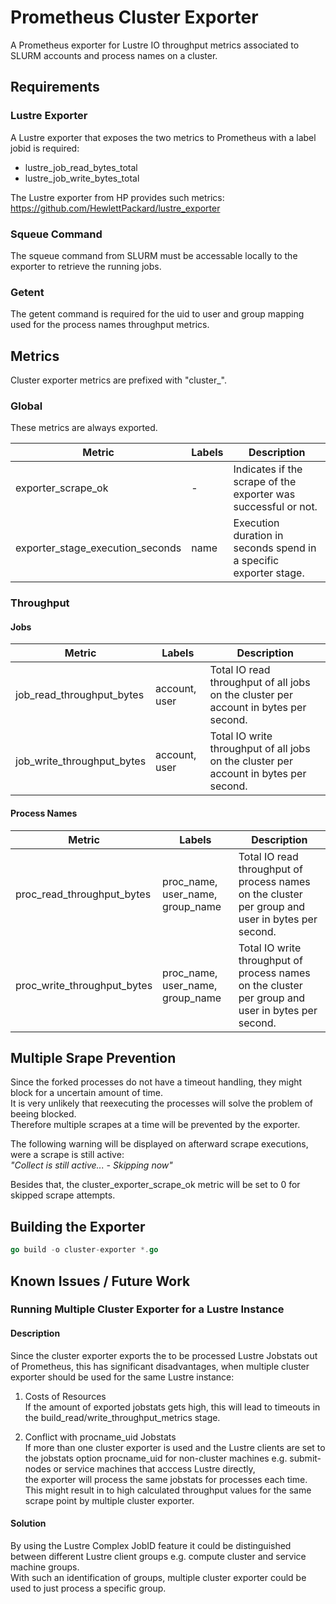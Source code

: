 # Prometheus Cluster Exporter

A Prometheus exporter for Lustre IO throughput metrics associated to SLURM accounts and process names on a cluster.

## Requirements

### Lustre Exporter

A Lustre exporter that exposes the two metrics to Prometheus with a label jobid is required:

* lustre_job_read_bytes_total
* lustre_job_write_bytes_total

The Lustre exporter from HP provides such metrics:
https://github.com/HewlettPackard/lustre_exporter

### Squeue Command

The squeue command from SLURM must be accessable locally to the exporter to retrieve the running jobs.

### Getent

The getent command is required for the uid to user and group mapping used for the process names throughput metrics.

## Metrics

Cluster exporter metrics are prefixed with "cluster_".

### Global

These metrics are always exported.

| Metric                           | Labels        | Description                                                       |
| -------------------------------- | ------------- | ----------------------------------------------------------------- |
| exporter_scrape_ok               | -             | Indicates if the scrape of the exporter was successful or not.    |
| exporter_stage_execution_seconds | name          | Execution duration in seconds spend in a specific exporter stage. |

### Throughput

#### **Jobs**

| Metric                     | Labels        | Description                                                                           |
| -------------------------- | ------------- | ------------------------------------------------------------------------------------- |
| job_read_throughput_bytes  | account, user | Total IO read throughput of all jobs on the cluster per account in bytes per second.  |
| job_write_throughput_bytes | account, user | Total IO write throughput of all jobs on the cluster per account in bytes per second. |

#### **Process Names**

| Metric                      | Labels                           | Description                                                                                       |
| --------------------------- | -------------------------------- | ------------------------------------------------------------------------------------------------- |
| proc_read_throughput_bytes  | proc_name, user_name, group_name | Total IO read throughput of process names on the cluster per group and user in bytes per second.  |
| proc_write_throughput_bytes | proc_name, user_name, group_name | Total IO write throughput of process names on the cluster per group and user in bytes per second. |

## Multiple Srape Prevention

Since the forked processes do not have a timeout handling, they might block for a uncertain amount of time.  
It is very unlikely that reexecuting the processes will solve the problem of beeing blocked.  
Therefore multiple scrapes at a time will be prevented by the exporter.  

The following warning will be displayed on afterward scrape executions, were a scrape is still active:  
    *"Collect is still active... - Skipping now"*

Besides that, the cluster_exporter_scrape_ok metric will be set to 0 for skipped scrape attempts.  

## Building the Exporter

```go
go build -o cluster-exporter *.go
```

## Known Issues / Future Work

### Running Multiple Cluster Exporter for a Lustre Instance

#### Description

Since the cluster exporter exports the to be processed Lustre Jobstats out of Prometheus, this has significant disadvantages, when multiple cluster exporter should be used for the same Lustre instance:

1. Costs of Resources  
If the amount of exported jobstats gets high, this will lead to timeouts in the build\_read/write\_throughput\_metrics stage.

2. Conflict with procname\_uid Jobstats  
If more than one cluster exporter is used and the Lustre clients are set to the jobstats option procname_uid for non-cluster machines e.g. submit-nodes or service machines that acccess Lustre directly,  
the exporter will process the same jobstats for processes each time.  This might result in to high calculated throughput values for the same scrape point by multiple cluster exporter.  


#### Solution

By using the Lustre Complex JobID feature it could be distinguished between different Lustre client groups e.g. compute cluster and service machine groups.  
With such an identification of groups, multiple cluster exporter could be used to just process a specific group.  

